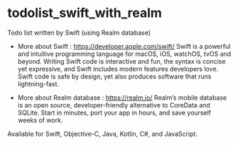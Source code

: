 # todolist_swift_with_realm
Todo list written by Swift (using Realm database)

- More about Swift : https://developer.apple.com/swift/
Swift is a powerful and intuitive programming language for macOS, iOS, watchOS, tvOS and beyond. 
Writing Swift code is interactive and fun, the syntax is concise yet expressive, and Swift includes modern features developers love. 
Swift code is safe by design, yet also produces software that runs lightning-fast.

- More about Realm database : https://realm.io/
Realm’s mobile database is an open source, developer-friendly alternative to CoreData and SQLite. 
Start in minutes, port your app in hours, and save yourself weeks of work.

Available for Swift, Objective-C, Java, Kotlin, C#, and JavaScript.
